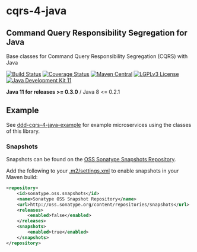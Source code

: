 cqrs-4-java
===========

Command Query Responsibility Segregation for Java
-------------------------------------------------

Base classes for Command Query Responsibility Segregation (CQRS) with Java

[![Build Status](https://jenkins.fuin.org/job/cqrs-4-java/badge/icon)](https://jenkins.fuin.org/job/cqrs-4-java/)
[![Coverage Status](https://sonarcloud.io/api/project_badges/measure?project=org.fuin%3Acqrs-4-java&metric=coverage)](https://sonarcloud.io/dashboard?id=org.fuin%3Acqrs-4-java)
[![Maven Central](https://maven-badges.herokuapp.com/maven-central/org.fuin/cqrs-4-java/badge.svg)](https://maven-badges.herokuapp.com/maven-central/org.fuin/cqrs-4-java/)
[![LGPLv3 License](http://img.shields.io/badge/license-LGPLv3-blue.svg)](https://www.gnu.org/licenses/lgpl.html)
[![Java Development Kit 11](https://img.shields.io/badge/JDK-11-green.svg)](https://openjdk.java.net/projects/jdk/11/)

**Java 11 for releases >= 0.3.0** / Java 8 <= 0.2.1


Example
-------
See [ddd-cqrs-4-java-example](https://github.com/fuinorg/ddd-cqrs-4-java-example) for example microservices using the classes of this library.

### Snapshots

Snapshots can be found on the [OSS Sonatype Snapshots Repository](http://oss.sonatype.org/content/repositories/snapshots/org/fuin "Snapshot Repository"). 

Add the following to your [.m2/settings.xml](http://maven.apache.org/ref/3.2.1/maven-settings/settings.html "Reference configuration") to enable snapshots in your Maven build:

```xml
<repository>
    <id>sonatype.oss.snapshots</id>
    <name>Sonatype OSS Snapshot Repository</name>
    <url>http://oss.sonatype.org/content/repositories/snapshots</url>
    <releases>
        <enabled>false</enabled>
    </releases>
    <snapshots>
        <enabled>true</enabled>
    </snapshots>
</repository>
```

